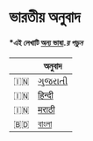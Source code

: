 # ভারতীয় অনুবাদ

#### *এই লেখাটি [অন্য ভাষা](Translations.md).*য় পড়ুন* 

|  | অনুবাদ |
| --- | --- |
| 🇮🇳 | [ગુજરાતી](README.guj.md) |
| 🇮🇳 | [हिन्दी](README.hi.md) |
| 🇮🇳 | [मराठी](README.mr.md) |
| 🇧🇩 | [বাংলা](README.bn.md) |

